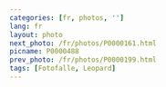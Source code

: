 ```yaml
---
categories: [fr, photos, '']
lang: fr
layout: photo
next_photo: /fr/photos/P0000161.html
picname: P0000488
prev_photo: /fr/photos/P0000199.html
tags: [Fotofalle, Leopard]
---
```

